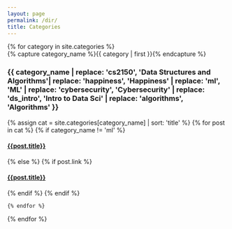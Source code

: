 ```yaml
---
layout: page
permalink: /dir/
title: Categories
---
```


<div id="archives">
<!-- TODO: Add TOC -->
{% for category in site.categories %}
  <div class="archive-group">
    {% capture category_name %}{{ category | first }}{% endcapture %}
    <div id="#{{ category_name | slugize }}"></div>
    <p></p>
    <!-- ADD CUSOTM REPLACEMENTS FOR CATEGORY TITLES HERE -->
    <h3 class="category-head">{{ category_name | replace: 'cs2150', 'Data Structures and Algorithms'| replace: 'happiness', 'Happiness' | 
    replace: 'ml', 'ML' | replace: 'cybersecurity', 'Cybersecurity' | replace: 'ds_intro', 'Intro to Data Sci' | replace: 'algorithms', 'Algorithms' }}</h3>
    <a name="{{ category_name | slugize }}"></a>
    {% assign cat = site.categories[category_name] | sort: 'title' %}
    {% for post in cat %}
      {% if category_name != 'ml' %}
      <article class="archive-item">
        <h4><a href="{{ post.url }}">{{post.title}}</a></h4>
      </article>
      {% else %}
      {% if post.link %}
     <article class="archive-item">
        <h4><a href="{{ post.link }}">{{post.title}}</a></h4>
      </article>
      {% endif %}
      {% endif %}

    {% endfor %}

  </div>
{% endfor %}
</div>
